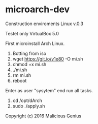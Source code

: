 # microarch-dev
Construction enviroments Linux v.0.3

Testet only VirtualBox 5.0

First microinstall Arch Linux.

1. Botting from iso
2. wget https://git.io/v1e80 -O mi.sh
3. chmod +x mi.sh
4. ./mi.sh
5. rm mi.sh
6. reboot

Enter as user "sysytem" end run all tasks.

1. cd /opt/dArch
2. sudo ./apply.sh


Copyright (c) 2016 Malicious Genius
